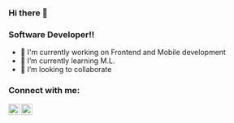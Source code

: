 ### Hi there 👋 

### Software Developer!!

- 🔭 I'm currently working on Frontend and Mobile development
- 🌱 I’m currently learning M.L.
- 👯 I’m looking to collaborate

### Connect with me:

[<img align="left" alt="salvadormartn3z | Twitter" width="22px" src="https://img.icons8.com/ios-filled/344/ffffff/twitter.png" />][twitter]
[<img align="left" alt="Salvador Martinez | LinkedIn" width="22px" src="https://img.icons8.com/ios-filled/344/ffffff/linkedin.png" />][linkedin]

[twitter]: https://twitter.com/salvadormartn3z
[linkedin]:  https://www.linkedin.com/in/salvador-martinez-85a09b198/
